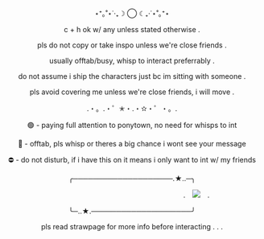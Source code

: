 <p align="center"> ⋆⁺｡˚⋆˙‧₊☽ ◯ ☾₊‧˙⋆˚｡⁺⋆ </p>

<p align="center"> c + h ok w/ any unless stated otherwise . </p>
<p align="center"> pls do not copy or take inspo unless we're close friends . </p>
<p align="center"> usually offtab/busy, whisp to interact preferrably . </p>
<p align="center"> do not assume i ship the characters just bc im sitting with someone . </p>
<p align="center"> pls avoid covering me unless we're close friends, i will move . </p>

<p align="center"> .・。.・゜✭・.・✫・゜・。. </p>

<p align="center"> 🟢 - paying full attention to ponytown, no need for whisps to int </p>
<p align="center"> 🌙 - offtab, pls whisp or theres a big chance i wont see your message </p>
<p align="center"> ⛔ - do not disturb, if i have this on it means i only want to int w/ my friends </p>

<p align="center"> ╭────────────────────.★..─╮ </p>

　　　　　　　　　　　　　　　　　　　　　　　　　 .　![](https://komarev.com/ghpvc/?username=wurugashikai&color=c7597c)　.
                          
<p align="center"> ╰─..★.────────────────────╯ </p>

<p align="center"> pls read strawpage for more info before interacting . . . </p>
